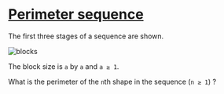 # [Perimeter sequence](https://www.codewars.com/kata/perimeter-sequence "https://www.codewars.com/kata/589519d1f0902e01af000054")

The first three stages of a sequence are shown.

![blocks](https://encrypted-tbn0.gstatic.com/images?q=tbn:ANd9GcTVw-YEuGbD31EB47C7PSi_RpBxr5EJSydV9dj5lOmzsDWFsoAs)

The block size is `a` by `a` and `a ≥ 1`.

What is the perimeter of the `n`th shape in the sequence (`n ≥ 1`) ?